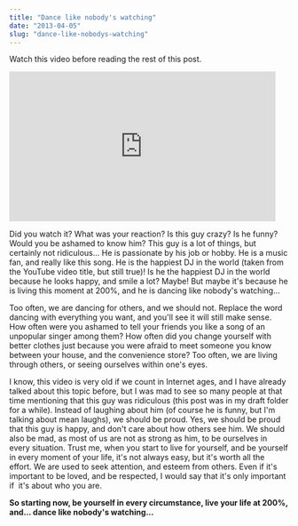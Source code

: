 ```yaml
---
title: "Dance like nobody's watching"
date: "2013-04-05"
slug: "dance-like-nobodys-watching"
---
```


Watch this video before reading the rest of this post.

<iframe width="480" height="270" src="https://www.youtube.com/embed/QiCOmqvWUaw?feature=oembed" frameborder="0" allowfullscreen></iframe>

Did you watch it? What was your reaction? Is this guy crazy? Is he funny? Would you be ashamed to know him? This guy is a lot of things, but certainly not ridiculous... He is passionate by his job or hobby. He is a music fan, and really like this song. He is the happiest DJ in the world (taken from the YouTube video title, but still true)! Is he the happiest DJ in the world because he looks happy, and smile a lot? Maybe! But maybe it's because he is living this moment at 200%, and he is dancing like nobody's watching...

Too often, we are dancing for others, and we should not. Replace the word dancing with everything you want, and you'll see it will still make sense. How often were you ashamed to tell your friends you like a song of an unpopular singer among them? How often did you change yourself with better clothes just because you were afraid to meet someone you know between your house, and the convenience store? Too often, we are living through others, or seeing ourselves within one's eyes.

I know, this video is very old if we count in Internet ages, and I have already talked about this topic before, but I was mad to see so many people at that time mentioning that this guy was ridiculous (this post was in my draft folder for a while). Instead of laughing about him (of course he is funny, but I'm talking about mean laughs), we should be proud. Yes, we should be proud that this guy is happy, and don't care about how others see him. We should also be mad, as most of us are not as strong as him, to be ourselves in every situation. Trust me, when you start to live for yourself, and be yourself in every moment of your life, it's not always easy, but it's worth all the effort. We are used to seek attention, and esteem from others. Even if it's important to be loved, and be respected, I would say that it's only important if  it's about who you are.

**So starting now, be yourself in every circumstance, live your life at 200%, and... dance like nobody's watching...**
